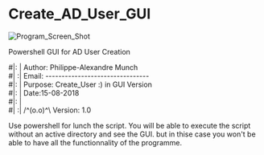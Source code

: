 # Create_AD_User_GUI


![Program_Screen_Shot](https://user-images.githubusercontent.com/18190054/65695881-9d398280-e078-11e9-9880-9ae672c87b02.png)


Powershell GUI for AD User Creation
      

#|: | Author:  Philippe-Alexandre Munch                           
#| :| Email:   --------------------------------                   
#|: | Purpose: Create_User :)  in GUI Version                                               
#|: |         		Date:15-08-2018                           
#|: |                         
#| :| 	/^(o.o)^\    Version: 1.0
     	                    

Use powershell for lunch the script.
You will be able to execute the script without an active directory and see the GUI.
but in thise case you won't be able to have all the functionnality of the programme.


